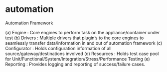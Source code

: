 # automation
Automation Framework

(a) Engine       : Core engines to perform task on the appliance/container under test
(b) Drivers      : Multiple drivers that plugin’s to the core engines to seamlessly transfer data/information in and out of automation framework
(c) Configurator : Holds configuration information of all source/gateway/destinations involved
(d) Resources    : Holds test case pool for Unit/Functional/System/Integration/Stress/Performance Testing
(e) Reporting    : Provides logging and reporting of success/failure cases.

